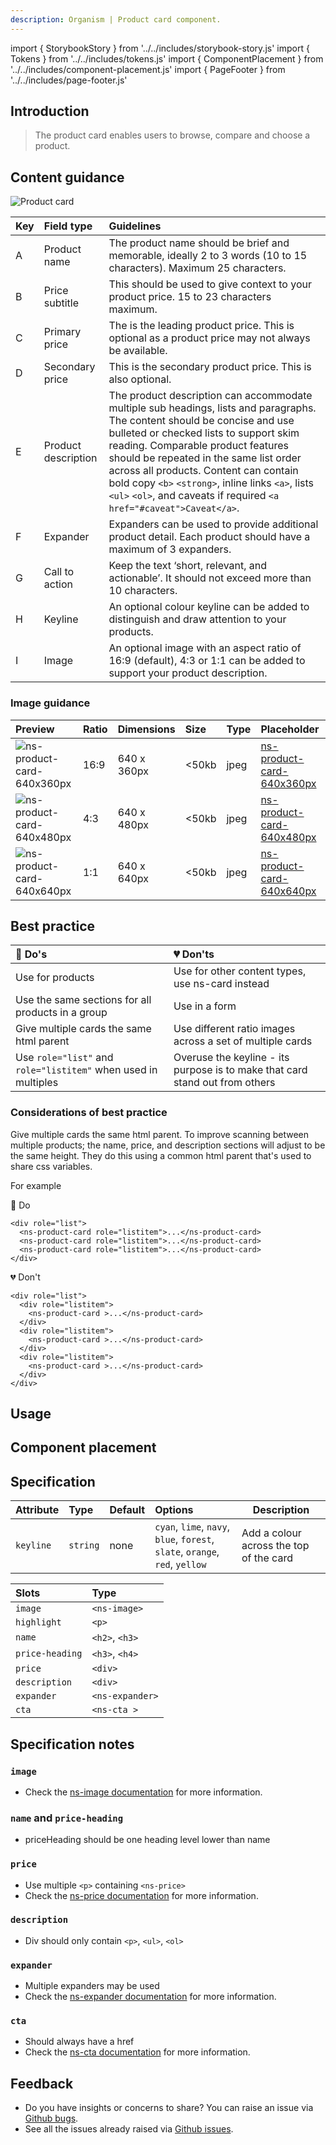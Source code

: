 ```yaml
---
description: Organism | Product card component.
---
```


import { StorybookStory } from '../../includes/storybook-story.js'
import { Tokens } from '../../includes/tokens.js'
import { ComponentPlacement } from '../../includes/component-placement.js'
import { PageFooter } from '../../includes/page-footer.js'

## Introduction

> The product card enables users to browse, compare and choose a product.

## Content guidance

![Product card](images/ns-product-card/content-guidance.webp)

| Key | Field type | Guidelines |
| :--- | :--- | :--- |
| A | Product name | The product name should be brief and memorable, ideally 2 to 3 words (10 to 15 characters). Maximum 25 characters. |
| B | Price subtitle | This should be used to give context to your product price. 15 to 23 characters maximum. |
| C | Primary price | The is the leading product price. This is optional as a product price may not always be available. |
| D | Secondary price | This is the secondary product price. This is also optional.|
| E | Product description | The product description can accommodate multiple sub headings, lists and paragraphs. The content should be concise and use bulleted or checked lists to support skim reading. Comparable product features should be repeated in the same list order across all products. Content can contain bold copy `<b>` `<strong>`, inline links `<a>`, lists `<ul>` `<ol>`, and caveats if required `<a href="#caveat">Caveat</a>`. |
| F | Expander | Expanders can be used to provide additional product detail. Each product should have a maximum of 3 expanders. |
| G | Call to action | Keep the text ‘short, relevant, and actionable’. It should not exceed more than 10 characters. |
| H | Keyline | An optional colour keyline can be added to distinguish and draw attention to your products. |
| I | Image | An optional image with an aspect ratio of 16:9 (default), 4:3 or 1:1 can be added to support your product description. |

### Image guidance

| Preview | Ratio | Dimensions | Size | Type | Placeholder |
| :--- | :--- | :--- | :--- | :--- | :--- |
| ![ns-product-card-640x360px](images/ns-product-card/ns-product-card-image-640x360-ratio16_9.jpg) | 16:9 | 640 x 360px | &lt;50kb | jpeg | [ns-product-card-640x360px](images/ns-product-card/ns-product-card-image-640x360-ratio16_9.jpg) |
| ![ns-product-card-640x480px](images/ns-product-card/ns-product-card-image-640x480-ratio4_3.jpg) | 4:3 | 640 x 480px | &lt;50kb | jpeg | [ns-product-card-640x480px](images/ns-product-card/ns-product-card-image-640x480-ratio4_3.jpg) |
| ![ns-product-card-640x640px](images/ns-product-card/ns-product-card-image-640x640-ratio1_1.jpg) | 1:1 | 640 x 640px | &lt;50kb | jpeg | [ns-product-card-640x640px](images/ns-product-card/ns-product-card-image-640x640-ratio4_3.jpg) |

## Best practice

| 💚 Do's | 💔 Don'ts |
| :---  | :---  |
| Use for products | Use for other content types, use ns-card instead |
| Use the same sections for all products in a group | Use in a form |
| Give multiple cards the same html parent | Use different ratio images across a set of multiple cards |
| Use `role="list"` and `role="listitem"` when used in multiples | Overuse the keyline - its purpose is to make that card stand out from others |

### Considerations of best practice

Give multiple cards the same html parent. To improve scanning between multiple products; the name, price, and description sections will adjust to be the same height. They do this using a common html parent that's used to share css variables.

For example

💚 Do

```markup
<div role="list">
  <ns-product-card role="listitem">...</ns-product-card>
  <ns-product-card role="listitem">...</ns-product-card>
  <ns-product-card role="listitem">...</ns-product-card>
</div>
```

💔 Don't

```markup
<div role="list">
  <div role="listitem">
    <ns-product-card >...</ns-product-card>
  </div>
  <div role="listitem">
    <ns-product-card >...</ns-product-card>
  </div>
  <div role="listitem">
    <ns-product-card >...</ns-product-card>
  </div>
</div>
```

## Usage

<StorybookStory story="components-ns-product-card--single"></StorybookStory>

## Component placement

<ComponentPlacement component="ns-product-card" parentComponents="ns-column"></ComponentPlacement>

## Specification

| Attribute | Type | Default | Options | Description |
| :--- | :--- | :--- | :--- |-------------|
| `keyline` | `string` | none | `cyan`, `lime`, `navy`, `blue`, `forest`, `slate`, `orange`, `red`, `yellow` | Add a colour across the top of the card |

| Slots | Type |
| :--- | :--- |
| `image` | `<ns-image>` |
| `highlight` | `<p>` |
| `name` | `<h2>`, `<h3>` |
| `price-heading` | `<h3>`, `<h4>` |
| `price` | `<div>` |
| `description` | `<div>` |
| `expander` | `<ns-expander>` |
| `cta` | `<ns-cta >` |

## Specification notes

### `image`

* Check the [ns-image documentation](components/ns-image.md) for more information.

### `name` and `price-heading`

* priceHeading should be one heading level lower than name

### `price`

* Use multiple `<p>` containing `<ns-price>`
* Check the [ns-price documentation](components/ns-price.md) for more information.

### `description`

* Div should only contain `<p>`, `<ul>`, `<ol>`

### `expander`

* Multiple expanders may be used
* Check the [ns-expander documentation](components/ns-expander.md) for more information.

### `cta`

* Should always have a href
* Check the [ns-cta documentation](components/ns-image.md) for more information.

<Tokens component="product-card"></Tokens>

## Feedback

* Do you have insights or concerns to share? You can raise an issue via [Github bugs](https://github.com/ConnectedHomes/nucleus/issues/new?assignees=&labels=Bug&template=a--bug-report.md&title=[bug]%20[ns-product-card]).
* See all the issues already raised via [Github issues](https://github.com/connectedHomes/nucleus/issues?utf8=%E2%9C%93&q=is%3Aopen+is%3Aissue+label%3ABug+[ns-product-card]).

<PageFooter></PageFooter>
